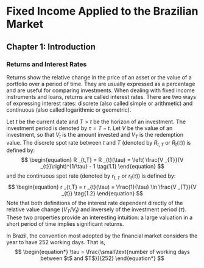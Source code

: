 # Fixed Income Applied to the Brazilian Market

## Chapter 1: Introduction

### Returns and Interest Rates

Returns show the relative change in the price of an asset or the value of a portfolio over a period of time. They are usually expressed as a percentage and are useful for comparing investments. When dealing with fixed income instruments and loans, returns are called interest rates. There are two ways of expressing interest rates: discrete (also called simple or arithmetic) and continuous (also called logarithmic or geometric).

Let $t$ be the current date and $T > t$ be the horizon of an investment. The investment period is denoted by $\tau = T-t$. Let $V$ be the value of an investment, so that $V _{t}$ is the amount invested and $V _{T}$ is the redemption value. The discrete spot rate between $t$ and $T$ (denoted by $R _{t,T}$ or $R _{t}(\tau)$) is defined by:
$$
\begin{equation}
    R _{t,T} = R _{t}(\tau) = \left( \frac{V _{T}}{V _{t}}\right)^{1/\tau} - 1 \tag{1.1}
\end{equation}
$$
and the continuous spot rate (denoted by $r _{t,T}$ or $r _{t}(\tau)$) is defined by:
$$
\begin{equation}
    r _{t,T} = r _{t}(\tau) = \frac{1}{\tau} \ln \frac{V _{T}}{V _{t}} \tag{1.2}
\end{equation}
$$
Note that both definitions of the interest rate dependent directly of the relative value change ($V _{T}/V _{t}$) and inversely of the investment period ($\tau$). These two properties provide an interesting intuition: a large valuation in a short period of time implies significant returns.

In Brazil, the convention most adopted by the financial market considers the year to have 252 working days. That is,
$$
\begin{equation*}
	\tau = \frac{\small\text{number of working days between $t$ and $T$}}{252}
\end{equation*}
$$
